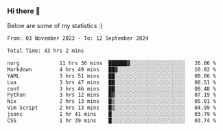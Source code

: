 ### Hi there 👋
Below are some of my statistics :)

<!--START_SECTION:waka-->

```txt
From: 03 November 2023 - To: 12 September 2024

Total Time: 43 hrs 2 mins

norg             11 hrs 36 mins  ██████▓░░░░░░░░░░░░░░░░░░   26.06 %
Markdown         4 hrs 49 mins   ██▓░░░░░░░░░░░░░░░░░░░░░░   10.82 %
YAML             3 hrs 51 mins   ██░░░░░░░░░░░░░░░░░░░░░░░   08.66 %
Lua              3 hrs 47 mins   ██░░░░░░░░░░░░░░░░░░░░░░░   08.51 %
conf             3 hrs 46 mins   ██░░░░░░░░░░░░░░░░░░░░░░░   08.48 %
Python           3 hrs 12 mins   █▓░░░░░░░░░░░░░░░░░░░░░░░   07.19 %
Nix              2 hrs 13 mins   █▒░░░░░░░░░░░░░░░░░░░░░░░   05.01 %
Vim Script       2 hrs 13 mins   █▒░░░░░░░░░░░░░░░░░░░░░░░   04.99 %
jsonc            1 hr 41 mins    █░░░░░░░░░░░░░░░░░░░░░░░░   03.79 %
CSS              1 hr 39 mins    █░░░░░░░░░░░░░░░░░░░░░░░░   03.74 %
```

<!--END_SECTION:waka-->

<!--
**KlapenHz/KlapenHz** is a ✨ _special_ ✨ repository because its `README.md` (this file) appears on your GitHub profile.

Here are some ideas to get you started:

- 🔭 I’m currently working on ...
- 🌱 I’m currently learning ...
- 👯 I’m looking to collaborate on ...
- 🤔 I’m looking for help with ...
- 💬 Ask me about ...
- 📫 How to reach me: ...
- 😄 Pronouns: ...
- ⚡ Fun fact: ...
-->
